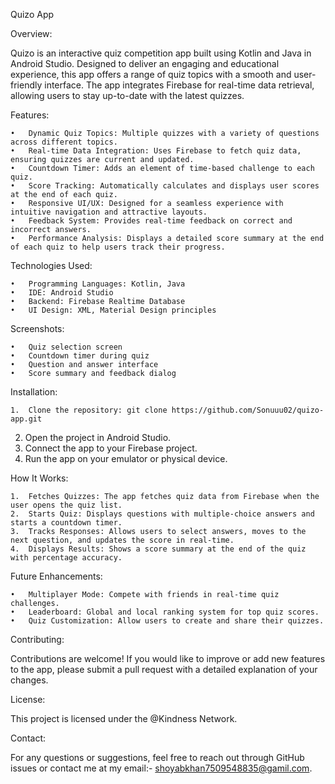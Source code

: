Quizo App

Overview:

Quizo is an interactive quiz competition app built using Kotlin and Java in Android Studio. Designed to deliver an engaging and educational experience, this app offers a range of quiz topics with a smooth and user-friendly interface. The app integrates Firebase for real-time data retrieval, allowing users to stay up-to-date with the latest quizzes.

Features:

	•	Dynamic Quiz Topics: Multiple quizzes with a variety of questions across different topics.
	•	Real-time Data Integration: Uses Firebase to fetch quiz data, ensuring quizzes are current and updated.
	•	Countdown Timer: Adds an element of time-based challenge to each quiz.
	•	Score Tracking: Automatically calculates and displays user scores at the end of each quiz.
	•	Responsive UI/UX: Designed for a seamless experience with intuitive navigation and attractive layouts.
	•	Feedback System: Provides real-time feedback on correct and incorrect answers.
	•	Performance Analysis: Displays a detailed score summary at the end of each quiz to help users track their progress.

Technologies Used:

	•	Programming Languages: Kotlin, Java
	•	IDE: Android Studio
	•	Backend: Firebase Realtime Database
	•	UI Design: XML, Material Design principles

Screenshots:

	•	Quiz selection screen
	•	Countdown timer during quiz
	•	Question and answer interface
	•	Score summary and feedback dialog

Installation:

	1.	Clone the repository: git clone https://github.com/Sonuuu02/quizo-app.git
 2.	Open the project in Android Studio.
 3.	Connect the app to your Firebase project.
 4.	Run the app on your emulator or physical device.

How It Works:

	1.	Fetches Quizzes: The app fetches quiz data from Firebase when the user opens the quiz list.
	2.	Starts Quiz: Displays questions with multiple-choice answers and starts a countdown timer.
	3.	Tracks Responses: Allows users to select answers, moves to the next question, and updates the score in real-time.
	4.	Displays Results: Shows a score summary at the end of the quiz with percentage accuracy.

Future Enhancements:

	•	Multiplayer Mode: Compete with friends in real-time quiz challenges.
	•	Leaderboard: Global and local ranking system for top quiz scores.
	•	Quiz Customization: Allow users to create and share their quizzes.

Contributing:

Contributions are welcome! If you would like to improve or add new features to the app, please submit a pull request with a detailed explanation of your changes.

License:

This project is licensed under the @Kindness Network.

Contact:

For any questions or suggestions, feel free to reach out through GitHub issues or contact me at my email:- shoyabkhan7509548835@gamil.com.
